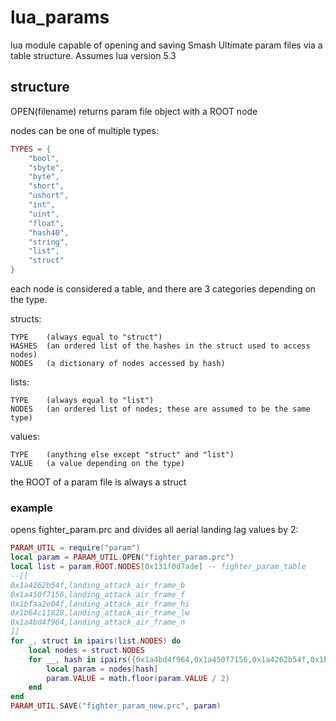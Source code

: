 # lua_params

lua module capable of opening and saving Smash Ultimate param files via a table structure. Assumes lua version 5.3

## structure

OPEN(filename) returns param file object with a ROOT node

nodes can be one of multiple types:

```lua
TYPES = {
    "bool",
    "sbyte",
    "byte",
    "short",
    "ushort",
    "int",
    "uint",
    "float",
    "hash40",
    "string",
    "list",
    "struct"
}
```

each node is considered a table, and there are 3 categories depending on the type.

structs:

    TYPE    (always equal to "struct")
    HASHES  (an ordered list of the hashes in the struct used to access nodes)
    NODES   (a dictionary of nodes accessed by hash)
    
lists:

    TYPE    (always equal to "list")
    NODES   (an ordered list of nodes; these are assumed to be the same type)

values:

    TYPE    (anything else except "struct" and "list")
    VALUE   (a value depending on the type)

the ROOT of a param file is always a struct

### example

opens fighter_param.prc and divides all aerial landing lag values by 2:
```lua
PARAM_UTIL = require("param")
local param = PARAM_UTIL.OPEN("fighter_param.prc")
local list = param.ROOT.NODES[0x131f0d7ade] -- fighter_param_table
--[[
0x1a4262b54f,landing_attack_air_frame_b
0x1a450f7156,landing_attack_air_frame_f
0x1bfaa2e04f,landing_attack_air_frame_hi
0x1b64c11828,landing_attack_air_frame_lw
0x1a4bd4f964,landing_attack_air_frame_n
]]
for _, struct in ipairs(list.NODES) do
    local nodes = struct.NODES
    for __, hash in ipairs({0x1a4bd4f964,0x1a450f7156,0x1a4262b54f,0x1bfaa2e04f,0x1b64c11828}) do
        local param = nodes[hash]
        param.VALUE = math.floor(param.VALUE / 2)
    end
end
PARAM_UTIL.SAVE("fighter_param_new.prc", param)
```

